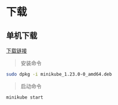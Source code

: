 
# 下载

## 单机下载

[下载链接](https://objects.githubusercontent.com/github-production-release-asset-2e65be/56353740/9002e6a9-1d95-4faf-8891-4e08e301e3c8?X-Amz-Algorithm=AWS4-HMAC-SHA256&X-Amz-Credential=releaseassetproduction%2F20250117%2Fus-east-1%2Fs3%2Faws4_request&X-Amz-Date=20250117T165421Z&X-Amz-Expires=300&X-Amz-Signature=a3b8a28c956ff4d2d844d45de9afbb0c149ed2e117681e78a5796ec29deb43f4&X-Amz-SignedHeaders=host&response-content-disposition=attachment%3B%20filename%3Dminikube_1.23.0-0_amd64.deb&response-content-type=application%2Foctet-stream)

> 安装命令
```sh
sudo dpkg -i minikube_1.23.0-0_amd64.deb 
```

> 启动命令
```sh
minikube start
```